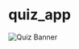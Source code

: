 # quiz_app



![Quiz Banner](https://github.com/your-username/quiz_app/blob/main/assets/quiz_banner.png)

 
 

